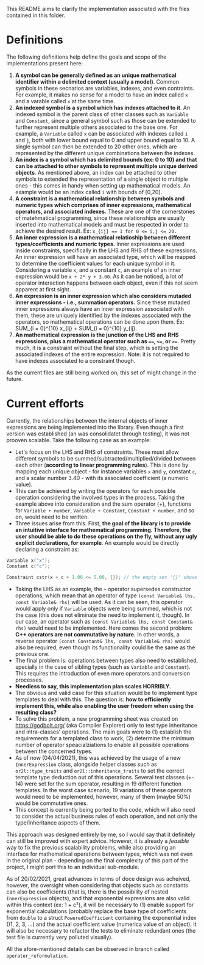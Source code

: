 This README aims to clarify the implementation associated with the files contained in this folder.

# Definitions

The following definitions help define the goals and scope of the implementations present here:

1. **A symbol can be generally defined as an unique mathematical identifier within a delimited context (usually a model)**. Common symbols in these secnarios are variables, indexes, and even contraints. For example, it makes no sense for a model to have an index called `x` and a varable called `x` at the same time.
1. **An indexed symbol is a symbol which has indexes attached to it**. An indexed symbol is the parent class of other classes such as `Variable` and `Constant`, since a general symbol such as those can be extended to further represent multiple others associated to the base one. For example, a `Variable` called `x` can be associated with indexes called `i` and `j`, both with lower bound equal to 0 and upper bound equal to 10. A single symbol can then be extended to 20 other ones, which are represented by the different unique combinations between the indexes.
1. **An index is a symbol which has delimited bounds (ex: 0 to 10) and that can be attached to other symbols to represent multiple unique derived objects**. As mentioned above, an index can be attached to other symbols to extended the representation of a single object to multiple ones - this comes in handy when setting up mathematical models. An example would be an index called `i` with bounds of [0,20].
1. **A constraint is a mathematical relationship between symbols and numeric types which comprises of inner expressions, mathematical operators, and associated indexes.** These are one of the cornerstones of matehmatical programming, since these relationships are usually inserted into mathematical models and must be respected in order to achieve the desired result. Ex: `x_{ij} == 1 for 0 <= i,j <= 20.`  
1. **An inner expression is a mathematical relatioship between different types/coefficients and numeric types.** Inner expressions are used inside constraints, specifically in the LHS and RHS of these expressions. An inner expression will have an associated type, which will be mapped to determine the coefficient values for each unique symbol in it. Considering a variable `x`, and a constant `c`, an example of an inner expression would be `x + 2* y + 3.00`. As it can be noticed, a lot of operator interaction happens between each object, even if this not seem apparent at first sight.
1. **An expression is an inner expression which also considers mutaded inner expressions - i.e., summation operators.** Since these mutaded inner expressions always have an inner expression associated with them, these are uniquely identified by the indexes associated with the operators, so mathematical operations can be done upon them. Ex: SUM_{i = 0}^{10} x_{ij} + SUM_{i = 0}^{10} y_{ij}.
1. **An mathematical expression is the junction of the LHS and RHS expressions, plus a mathematical operator such as `==`, `<=`, or `>=`.** Pretty much, it is a constraint without the final step, which is setting the associated indexes of the entire expression. Note: it is not required to have indexes associated to a constraint though.

As the current files are still being worked on, this set of might change in the future.

# Current efforts

Currently, the relationships between the internal objects of inner expressions are being implemented into the library. Even though a first version was established (an was consolidatet through testing), it was not prooven scalable. Take the following case as an example:

* Let's focus on the LHS and RHS of constraints. These must allow different symbols to be summed/subtracted/multiplied/divided between each other (**according to linear programming rules**). This is done by mapping each unique object - for instance variables `x` and `y`, constant `c`, and a scalar number 3.40 - with its associated coefficient (a numeric value).
* This can be achieved by writing the operators for each possible operation considering the involved types in the process. Taking the example above into consideration and the sum operator (+), functions for `Variable + number`, `Variable + Constant`, `Constant + number`, and so on, would need to be written.
* Three issues arise from this. First, **the goal of the library is to provide an intuitive interface for mathematical programming. Therefore, the user should be able to do these operations on the fly, without any ugly explicit declarations, for example**. An example would be directly declaring a constraint as: 

```C++
Variable x("x");
Constant c("c");

Constraint cstr(x + c + 1.00 <= 5.00, {}); // the empty set '{}' shows that no indexes will be considered during the constraint expasion
```

* Taking the LHS as an example, the `+` operator supersedes constructor operations, which mean that an operator of type `(const Variable& lhs, const Variable& rhs)` will be used. As it can be seen, this operator would apply only if `Variable` objects were being summed, which is not the case (this does not eliminate the need to implement it, though). In our case, an operator such as `(const Variable& lhs, const Constant& rhs)` would need to be implemented. Here comes the second problem: **C++ operators are not commutative by nature.** In other words, a reverse operator `(const Constant& lhs, const Variable& rhs)` would also be required, even though its functionality could be the same as the previous one.
* The final problem is: operations between types also need to established, specially in the case of sibling types (such as `Variable` and `Constant`). This requires the introduction of even more operators and conversion processes.
* **Needless to say, this implementation plan scales HORRIBLY.**
* The obvious and valid case for this situation would be to implement type templates to deal with this. The question is: **how to efficiently implement this, while also enabling the user freedom when using the resulting class?**
* To solve this problem, a new programming sheet was created on https://godbolt.org/ (aka Compiler Explorer) only to test type inheritance and intra-classes' operations. The main goals were to (1) establish the requirements for a templated class to work, (2) determine the minimum number of operator speacialziations to enable all possible operations between the concerned types.
* As of now (04/04/2021), this was achieved by the usage of a new `InnerExpression` class, alongside helper classes such as `or2l::type_traits` and `or2l::inheritance_traits` to set the correct template type deduction out of this operations. Several test classes (+- 14) were set for the sum operator, resulting in 19 different function templates. In the worst case scenario, 19 variations of these operators would need to be implemented, however, many of them (maybe 50%) would be commutative ones.
* This concept is currently being ported to the code, which will also need to consider the actual business rules of each operation, and not only the type/inheritance aspects of them.

This approach was designed entirely by me, so I would say that it definitely can still be improved with expert advice. However, it is already a *feasible* way to fix the previous scalability problems, while also providing an interface for mathematical operations between types, which was not even in the original plan - depending on the final complexity of this part of the project, I might port this to an individual sub-module.

As of 20/02/2021, great advances in terms of doce design was acheived, however, the oversight when considering that objects such as constants can also be coefficients (that is, there is the possibility of nested `InnerExpression` objects), and that exponential expressions are also valid within this context (ex: 1 + c²), it will be necessary to (1) enable support for exponential calculations (probably replace the base type of coefficients from `double` to a struct `PoweredCoefficient` containing the exponential index ()1, 2, 3, ...) and the actual coefficient value (numerica value of an object). It will also be necessary to refactor the tests to eliminate redundant ones (the test file is currently very polluted visually).

All the afore-mentioned details can be observed in branch called `operator_reformulation`.
